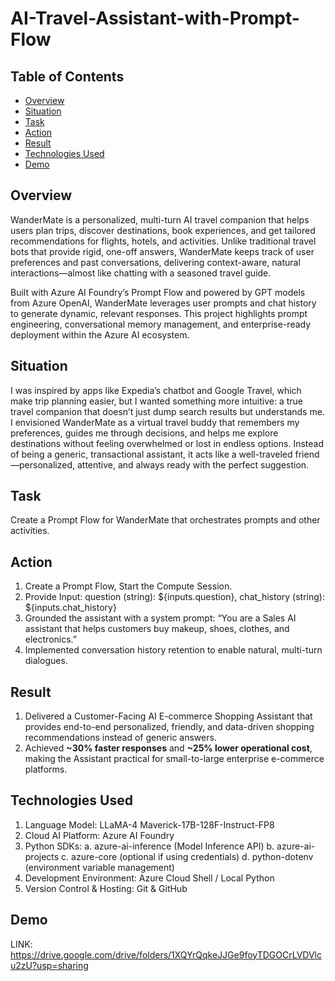 # AI-Travel-Assistant-with-Prompt-Flow

## Table of Contents

- [Overview](#overview)
- [Situation](#situation)
- [Task](#task)
- [Action](#action)
- [Result](#results)    
- [Technologies Used](#technologies-used)
- [Demo](#demo)  

## Overview

WanderMate is a personalized, multi-turn AI travel companion that helps users plan trips, discover destinations, book experiences, and get tailored recommendations for flights, hotels, and activities. Unlike traditional travel bots that provide rigid, one-off answers, WanderMate keeps track of user preferences and past conversations, delivering context-aware, natural interactions—almost like chatting with a seasoned travel guide.

Built with Azure AI Foundry’s Prompt Flow and powered by GPT models from Azure OpenAI, WanderMate leverages user prompts and chat history to generate dynamic, relevant responses. This project highlights prompt engineering, conversational memory management, and enterprise-ready deployment within the Azure AI ecosystem.

## Situation

I was inspired by apps like Expedia’s chatbot and Google Travel, which make trip planning easier, but I wanted something more intuitive: a true travel companion that doesn’t just dump search results but understands me. I envisioned WanderMate as a virtual travel buddy that remembers my preferences, guides me through decisions, and helps me explore destinations without feeling overwhelmed or lost in endless options. Instead of being a generic, transactional assistant, it acts like a well-traveled friend—personalized, attentive, and always ready with the perfect suggestion.

## Task 

Create a Prompt Flow for WanderMate that orchestrates prompts and other activities.

## Action

1. Create a Prompt Flow, Start the Compute Session.
2. Provide Input: question (string): ${inputs.question}, chat_history (string): ${inputs.chat_history}
3. Grounded the assistant with a system prompt:
“You are a Sales AI assistant that helps customers buy makeup, shoes, clothes, and electronics.”
5. Implemented conversation history retention to enable natural, multi-turn dialogues.


## Result

1. Delivered a Customer-Facing AI E-commerce Shopping Assistant that provides end-to-end personalized, friendly, and data-driven shopping recommendations instead of generic answers.
2. Achieved **~30% faster responses** and **~25% lower operational cost**, making the Assistant practical for small-to-large enterprise e-commerce platforms.


## Technologies Used

1. Language Model: LLaMA-4 Maverick-17B-128F-Instruct-FP8
2. Cloud AI Platform: Azure AI Foundry
3. Python SDKs:
    a. azure-ai-inference (Model Inference API)
    b. azure-ai-projects
    c. azure-core (optional if using credentials)
    d. python-dotenv (environment variable management)
4. Development Environment: Azure Cloud Shell / Local Python
5. Version Control & Hosting: Git & GitHub

## Demo

LINK: https://drive.google.com/drive/folders/1XQYrQqkeJJGe9foyTDGOCrLVDVlcu2zU?usp=sharing

